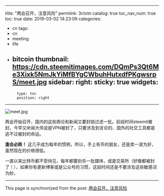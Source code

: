 
---
title: "两会召开，注意风险"
permlink: 3ctxtn
catalog: true
toc_nav_num: true
toc: true
date: 2019-03-02 14:23:09
categories:
- cn
tags:
- cn
- meeting
- life
- bitcoin
thumbnail: https://cdn.steemitimages.com/DQmPs3Qt6Me3Xixk5NmJkYiMfBYgCWbuhHutxdfPKgwsrpS/meet.jpg
sidebar:
    right:
        sticky: true
widgets:
    -
        type: toc
        position: right
---


![meet.jpg](https://cdn.steemitimages.com/DQmPs3Qt6Me3Xixk5NmJkYiMfBYgCWbuhHutxdfPKgwsrpS/meet.jpg)

两会开始召开，国内的这些舆论和新闻又要封锁过滤一批。前段时间steemit被封，今早又听闻大伟说是VPN被封了，只要涉及到言论的、国外的社交工具都是逃不过被封的命运。

**逢会必跌！** 这几乎成为每年的惯例，所以，手上有币的朋友，还是卖一波为好，虽然现在的价格很低。

一直以来比特币都不受待见，每年都要封杀一批媒体，或是交易所（好像都被封了！），如果你有更新博客或是公众号的习惯，这段时间还是不要涉及这些敏感词为妙。

- - -

This page is synchronized from the post: [两会召开，注意风险](https://steemit.com/@lemooljiang/3ctxtn)
